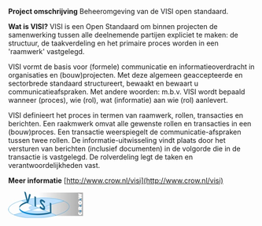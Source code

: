 **Project omschrijving**
Beheeromgeving van de VISI open standaard.

**Wat is VISI?**
VISI is een Open Standaard om binnen projecten de samenwerking tussen alle deelnemende partijen expliciet te maken: de structuur, de taakverdeling en het primaire proces worden in een 'raamwerk' vastgelegd. 

VISI vormt de basis voor (formele) communicatie en informatieoverdracht in organisaties en (bouw)projecten. Met deze algemeen geaccepteerde en sectorbrede standaard structureert, bewaakt en bewaart u communicatieafspraken. Met andere woorden: m.b.v. VISI wordt bepaald wanneer (proces), wie (rol), wat (informatie) aan wie (rol) aanlevert. 

VISI definieert het proces in termen van raamwerk, rollen, transacties en berichten. Een raakmwerk omvat alle gewenste rollen en transacties in een (bouw)proces. Een transactie weerspiegelt de communicatie-afspraken tussen twee rollen. De informatie-uitwisseling vindt plaats door het versturen van berichten (inclusief documenten) in de volgorde die in de transactie is vastgelegd. De rolverdeling legt de taken en verantwoordelijkheden vast.

**Meer informatie**
[http://www.crow.nl/visi](http://www.crow.nl/visi)

![](Home_Logo-VISI.jpg)
